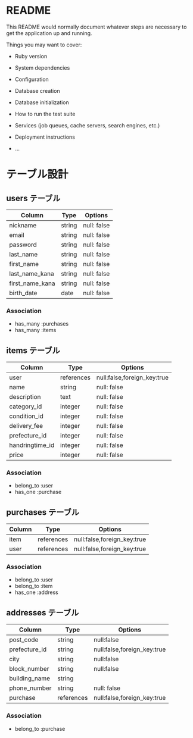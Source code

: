 # README

This README would normally document whatever steps are necessary to get the
application up and running.

Things you may want to cover:

* Ruby version

* System dependencies

* Configuration

* Database creation

* Database initialization

* How to run the test suite

* Services (job queues, cache servers, search engines, etc.)

* Deployment instructions

* ...

# テーブル設計

## users テーブル

| Column           | Type   | Options     |
| -----------------| ------ | ----------- |
| nickname         | string | null: false |
| email            | string | null: false |
| password         | string | null: false |
| last_name        | string | null: false |
| first_name       | string | null: false |
| last_name_kana   | string | null: false |
| first_name_kana  | string | null: false |
| birth_date       | date   | null: false |

### Association

- has_many :purchases
- has_many :items

## items テーブル

| Column           | Type       | Options                     |
| ---------------- | ---------- | ----------------------------|
| user             | references | null:false,foreign_key:true |
| name             | string     | null: false                 |
| description      | text       | null: false                 |
| category_id      | integer    | null: false                 |
| condition_id     | integer    | null: false                 |
| delivery_fee     | integer    | null: false                 |
| prefecture_id    | integer    | null: false                 |
| handringtime_id  | integer    | null: false                 |
| price            | integer    | null: false                 |

### Association

- belong_to :user
- has_one :purchase

## purchases テーブル

| Column           | Type       | Options                     |
| ---------------- | -----------| ----------------------------|
| item             | references | null:false,foreign_key:true |
| user             | references | null:false,foreign_key:true |

### Association

- belong_to :user
- belong_to :item
- has_one :address

## addresses テーブル

| Column           | Type        | Options                     |
| ---------------- | ----------- |-----------------------------|
| post_code        | string      | null:false                  |
| prefecture_id    | string      | null:false,foreign_key:true |
| city             | string      | null:false                 |
| block_number     | string      | null:false
| building_name    | string      |                             |
| phone_number     | string      | null: false                 |
| purchase         | references  | null:false,foreign_key:true |

### Association

- belong_to :purchase
